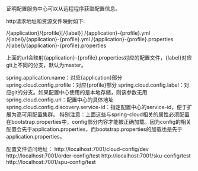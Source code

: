 证明配置服务中心可以从远程程序获取配置信息。

http请求地址和资源文件映射如下:

/{application}/{profile}[/{label}]
/{application}-{profile}.yml
/{label}/{application}-{profile}.yml
/{application}-{profile}.properties
/{label}/{application}-{profile}.properties


上面的url会映射{application}-{profile}.properties对应的配置文件，{label}对应git上不同的分支，默认为master。

spring.application.name：对应{application}部分
spring.cloud.config.profile：对应{profile}部分
spring.cloud.config.label：对应git的分支。如果配置中心使用的是本地存储，则该参数无用
spring.cloud.config.uri：配置中心的具体地址
spring.cloud.config.discovery.service-id：指定配置中心的service-id，便于扩展为高可用配置集群。
特别注意：上面这些与spring-cloud相关的属性必须配置在bootstrap.properties中，config部分内容才能被正确加载。因为config的相关配置会先于application.properties，而bootstrap.properties的加载也是先于application.properties。





配置文件访问地址：
http://localhost:7001/cloud-config/dev
http://localhost:7001/order-config/test
http://localhost:7001/sku-config/test
http://localhost:7001/spu-config/test



